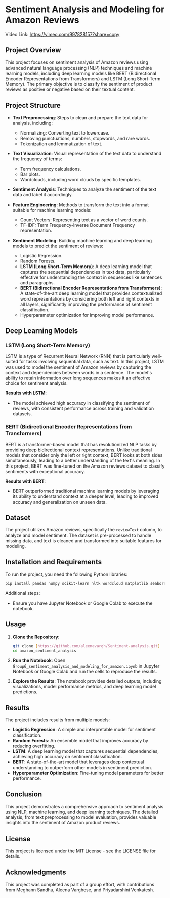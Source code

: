 # Sentiment Analysis and Modeling for Amazon Reviews
Video Link: https://vimeo.com/997828157?share=copy
## Project Overview

This project focuses on sentiment analysis of Amazon reviews using advanced natural language processing (NLP) techniques and machine learning models, including deep learning models like BERT (Bidirectional Encoder Representations from Transformers) and LSTM (Long Short-Term Memory). The primary objective is to classify the sentiment of product reviews as positive or negative based on their textual content.

## Project Structure

- **Text Preprocessing**: Steps to clean and prepare the text data for analysis, including:
  - Normalizing: Converting text to lowercase.
  - Removing punctuations, numbers, stopwords, and rare words.
  - Tokenization and lemmatization of text.

- **Text Visualization**: Visual representation of the text data to understand the frequency of terms:
  - Term frequency calculations.
  - Bar plots.
  - Wordclouds, including word clouds by specific templates.

- **Sentiment Analysis**: Techniques to analyze the sentiment of the text data and label it accordingly.

- **Feature Engineering**: Methods to transform the text into a format suitable for machine learning models:
  - Count Vectors: Representing text as a vector of word counts.
  - TF-IDF: Term Frequency-Inverse Document Frequency representation.

- **Sentiment Modeling**: Building machine learning and deep learning models to predict the sentiment of reviews:
  - Logistic Regression.
  - Random Forests.
  - **LSTM (Long Short-Term Memory)**: A deep learning model that captures the sequential dependencies in text data, particularly effective for understanding the context in sequences like sentences and paragraphs.
  - **BERT (Bidirectional Encoder Representations from Transformers)**: A state-of-the-art deep learning model that provides contextualized word representations by considering both left and right contexts in all layers, significantly improving the performance of sentiment classification.
  - Hyperparameter optimization for improving model performance.

## Deep Learning Models

### LSTM (Long Short-Term Memory)
LSTM is a type of Recurrent Neural Network (RNN) that is particularly well-suited for tasks involving sequential data, such as text. In this project, LSTM was used to model the sentiment of Amazon reviews by capturing the context and dependencies between words in a sentence. The model's ability to retain information over long sequences makes it an effective choice for sentiment analysis.

**Results with LSTM**:
- The model achieved high accuracy in classifying the sentiment of reviews, with consistent performance across training and validation datasets.

### BERT (Bidirectional Encoder Representations from Transformers)
BERT is a transformer-based model that has revolutionized NLP tasks by providing deep bidirectional context representations. Unlike traditional models that consider only the left or right context, BERT looks at both sides simultaneously, leading to a better understanding of the text's meaning. In this project, BERT was fine-tuned on the Amazon reviews dataset to classify sentiments with exceptional accuracy.

**Results with BERT**:
- BERT outperformed traditional machine learning models by leveraging its ability to understand context at a deeper level, leading to improved accuracy and generalization on unseen data.

## Dataset

The project utilizes Amazon reviews, specifically the `reviewText` column, to analyze and model sentiment. The dataset is pre-processed to handle missing data, and text is cleaned and transformed into suitable features for modeling.

## Installation and Requirements

To run the project, you need the following Python libraries:

```bash
pip install pandas numpy scikit-learn nltk wordcloud matplotlib seaborn tensorflow transformers
```

Additional steps:
- Ensure you have Jupyter Notebook or Google Colab to execute the notebook.

## Usage

1. **Clone the Repository**:
   ```bash
   git clone [https://github.com/aleenavargh/Sentiment-analysis.git]
   cd amazon_sentiment_analysis
   ```

2. **Run the Notebook**:
   Open `Group6_sentiment_analysis_and_modeling_for_amazon.ipynb` in Jupyter Notebook or Google Colab and run the cells to reproduce the results.

3. **Explore the Results**:
   The notebook provides detailed outputs, including visualizations, model performance metrics, and deep learning model predictions.

## Results

The project includes results from multiple models:
- **Logistic Regression**: A simple and interpretable model for sentiment classification.
- **Random Forests**: An ensemble model that improves accuracy by reducing overfitting.
- **LSTM**: A deep learning model that captures sequential dependencies, achieving high accuracy on sentiment classification.
- **BERT**: A state-of-the-art model that leverages deep contextual understanding to outperform other models in sentiment prediction.
- **Hyperparameter Optimization**: Fine-tuning model parameters for better performance.

## Conclusion

This project demonstrates a comprehensive approach to sentiment analysis using NLP, machine learning, and deep learning techniques. The detailed analysis, from text preprocessing to model evaluation, provides valuable insights into the sentiment of Amazon product reviews.

## License

This project is licensed under the MIT License - see the LICENSE file for details.

## Acknowledgments

This project was completed as part of a group effort, with contributions from Meghann Sandhu, Aleena Varghese, and Priyadarshini Venkatesh.
